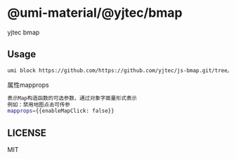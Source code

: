 # @umi-material/@yjtec/bmap

yjtec bmap

## Usage

```sh
umi block https://github.com/https://github.com/yjtec/js-bmap.git/tree/master/@yjtec/bmap
```


属性mapprops

```bash
表示Map构造函数的可选参数，通过对象字面量形式表示
例如：禁用地图点击可传参
mapprops={{enableMapClick: false}}
```


## LICENSE

MIT
